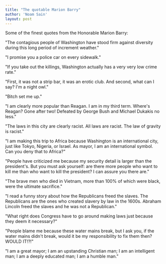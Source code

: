 ```yaml
---
title: "The quotable Marion Barry"
author: 'Noam Sain'
layout: post
---
```


Some of the finest quotes from the Honorable Marion Barry:

"The contagious people of Washington have stood firm against diversity during this long period of increment weather."

"I promise you a police car on every sidewalk."

"If you take out the killings, Washington actually has a very very low crime rate."

"First, it was not a strip bar, it was an erotic club. And second, what can I say? I'm a night owl."

"Bitch set me up."

"I am clearly more popular than Reagan. I am in my third term. Where's Reagan? Gone after two! Defeated by George Bush and Michael Dukakis no less."

"The laws in this city are clearly racist. All laws are racist. The law of gravity is racist."

"I am making this trip to Africa because Washington is an international city, just like Tokyo, Nigeria, or Israel. As mayor, I am an international symbol. Can you deny that to Africa?"

"People have criticized me because my security detail is larger than the president's. But you must ask yourself: are there more people who want to kill me than who want to kill the president? I can assure you there are."

"The brave men who died in Vietnam, more than 100% of which were black, were the ultimate sacrifice."

"I read a funny story about how the Republicans freed the slaves. The Republicans are the ones who created slavery by law in the 1600s. Abraham Lincoln freed the slaves and he was not a Republican."

"What right does Congress have to go around making laws just because they deem it necessary?"

"People blame me because these water mains break, but I ask you, if the water mains didn't break, would it be my responsibility to fix them then? WOULD IT!?!"

"I am a great mayor; I am an upstanding Christian man; I am an intelligent man; I am a deeply educated man; I am a humble man."
